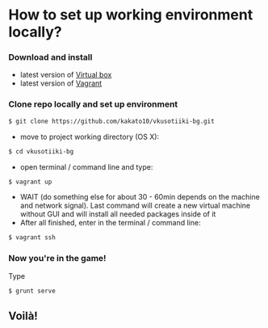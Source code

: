 # How to set up working environment locally?

### Download and install
 - latest version of [Virtual box](https://www.virtualbox.org/wiki/Downloads)
 - latest version of [Vagrant](https://www.vagrantup.com/downloads.html)

### Clone repo locally and set up environment
```sh
$ git clone https://github.com/kakato10/vkusotiiki-bg.git
```

 - move to project working directory (OS X):
```sh
$ cd vkusotiiki-bg
```

 - open terminal / command line and type:
```sh
$ vagrant up
```
 - WAIT (do something else for about 30 - 60min depends on the machine and network signal). Last command will create a new virtual machine without GUI and will install all needed packages inside of it
 - After all finished, enter in the terminal /  command line:
```sh
$ vagrant ssh
```

### Now you're in the game!
Type
```sh
$ grunt serve
```
## Voilà!
